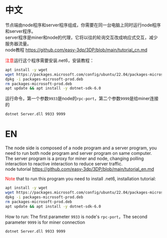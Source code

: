 # 中文
节点端由node程序和server程序组成，你需要在同一台电脑上同时运行node程序和server程序。  
server程序是miner和node的代理，它将以往的轮询交互改成响应式交互，减少服务器流量。    
node教程 https://github.com/easy-3dp/3DP/blob/main/tutorial_cn.md  
  
<font color=red>注意</font>运行这个程序需要安装.net6，安装教程：  
```sh
apt install -y wget
wget https://packages.microsoft.com/config/ubuntu/22.04/packages-microsoft-prod.deb -O packages-microsoft-prod.deb
dpkg -i packages-microsoft-prod.deb
rm packages-microsoft-prod.deb
apt update && apt install -y dotnet-sdk-6.0
```
  
运行命令，第一个参数`9933`是node的`rpc-port`，第二个参数`9999`是给miner连接的
```sh
dotnet Server.dll 9933 9999
```
        
        
# EN
The node side is composed of a node program and a server program, you need to run both node program and server program on same computer.   
The server program is a proxy for miner and node, changing polling interaction to reactive interaction to reduce server traffic.  
node tutorial https://github.com/easy-3dp/3DP/blob/main/tutorial_en.md  

<font color=red>Note</font> that to run this program you need to install .net6, installation tutorial:  
```sh
apt install -y wget
wget https://packages.microsoft.com/config/ubuntu/22.04/packages-microsoft-prod.deb -O packages-microsoft-prod.deb
dpkg -i packages-microsoft-prod.deb
rm packages-microsoft-prod.deb
apt update && apt install -y dotnet-sdk-6.0
```
  
How to run: The first parameter `9933` is node's `rpc-port`，The second parameter `9999` is for miner connection
```sh
dotnet Server.dll 9933 9999
```